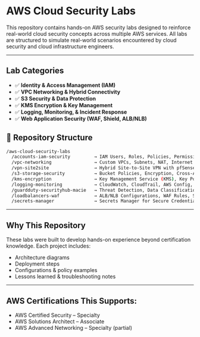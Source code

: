 # AWS Cloud Security Labs

This repository contains hands-on AWS security labs designed to reinforce real-world cloud security concepts across multiple AWS services. All labs are structured to simulate real-world scenarios encountered by cloud security and cloud infrastructure engineers.

---


## Lab Categories

- ✅ **Identity & Access Management (IAM)**
- ✅ **VPC Networking & Hybrid Connectivity**
- ✅ **S3 Security & Data Protection**
- ✅ **KMS Encryption & Key Management**
- ✅ **Logging, Monitoring, & Incident Response**
- ✅ **Web Application Security (WAF, Shield, ALB/NLB)**
  

## 📂 Repository Structure

```bash
/aws-cloud-security-labs
  /accounts-iam-security         → IAM Users, Roles, Policies, Permission Boundaries
  /vpc-networking                → Custom VPCs, Subnets, NAT, Internet Gateways, Route Tables
  /vpn-site2site                 → Hybrid Site-to-Site VPN with pfSense
  /s3-storage-security           → Bucket Policies, Encryption, Cross-Account Access
  /kms-encryption                → Key Management Service (KMS), Key Policies, Grants
  /logging-monitoring            → CloudWatch, CloudTrail, AWS Config, Flow Logs
  /guardduty-securityhub-macie   → Threat Detection, Data Classification & Security Posture
  /loadbalancers-waf             → ALB/NLB Configurations, WAF Rules, Shield Protection
  /secrets-manager               → Secrets Manager for Secure Credential Storage
```
---

## Why This Repository

These labs were built to develop hands-on experience beyond certification knowledge. Each project includes:

- Architecture diagrams
- Deployment steps
- Configurations & policy examples
- Lessons learned & troubleshooting notes


---

## AWS Certifications This Supports:

- AWS Certified Security – Specialty
- AWS Solutions Architect – Associate
- AWS Advanced Networking – Specialty (partial)
